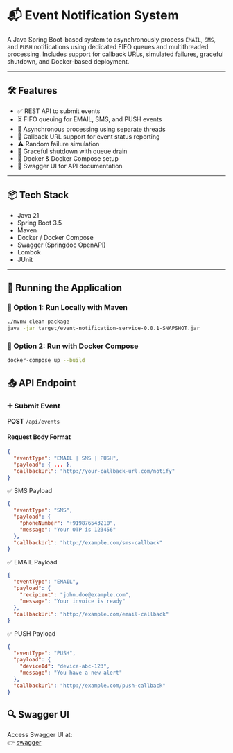 # 📬 Event Notification System

A Java Spring Boot-based system to asynchronously process `EMAIL`, `SMS`, and `PUSH` notifications using dedicated FIFO queues and multithreaded processing. Includes support for callback URLs, simulated failures, graceful shutdown, and Docker-based deployment.

---

## 🛠️ Features

- ✅ REST API to submit events
- ⏳ FIFO queuing for EMAIL, SMS, and PUSH events
- 🚦 Asynchronous processing using separate threads
- 🔁 Callback URL support for event status reporting
- ⚠️ Random failure simulation
- 🧼 Graceful shutdown with queue drain
- 🐳 Docker & Docker Compose setup
- 📖 Swagger UI for API documentation

---

## 📦 Tech Stack

- Java 21
- Spring Boot 3.5
- Maven
- Docker / Docker Compose
- Swagger (Springdoc OpenAPI)
- Lombok
- JUnit

---

## 🚀 Running the Application

### 🧪 Option 1: Run Locally with Maven

```bash
./mvnw clean package
java -jar target/event-notification-service-0.0.1-SNAPSHOT.jar


```
### 🐳 Option 2: Run with Docker Compose

```bash
docker-compose up --build
```

## 📤 API Endpoint

### ➕ Submit Event

**POST** `/api/events`

#### Request Body Format
```json
{
  "eventType": "EMAIL | SMS | PUSH",
  "payload": { ... },
  "callbackUrl": "http://your-callback-url.com/notify"
}
```

✅ SMS Payload
```json
{
  "eventType": "SMS",
  "payload": {
    "phoneNumber": "+919876543210",
    "message": "Your OTP is 123456"
  },
  "callbackUrl": "http://example.com/sms-callback"
}
```


✅ EMAIL Payload
```json
{
  "eventType": "EMAIL",
  "payload": {
    "recipient": "john.doe@example.com",
    "message": "Your invoice is ready"
  },
  "callbackUrl": "http://example.com/email-callback"
}
```

✅ PUSH Payload
```json
{
  "eventType": "PUSH",
  "payload": {
    "deviceId": "device-abc-123",
    "message": "You have a new alert"
  },
  "callbackUrl": "http://example.com/push-callback"
}
```


## 🔍 Swagger UI

Access Swagger UI at:  
👉 [swagger](http://localhost:8081/swagger-ui/index.html)

